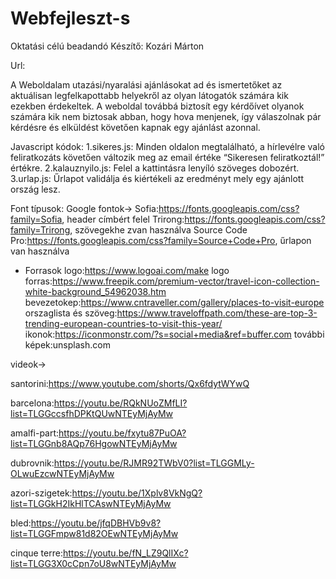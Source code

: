 # Webfejleszt-s
Oktatási célú beadandó
Készítő: Kozári Márton


Url:

A Weboldalam utazási/nyaralási ajánlásokat ad és ismertetőket az aktuálisan legfelkapottabb helyekről az olyan látogatók számára kik ezekben érdekeltek. A weboldal továbbá biztosít egy kérdőívet olyanok számára kik nem biztosak abban, hogy hova menjenek, így válaszolnak pár kérdésre és elküldést követően kapnak egy ajánlást azonnal.

Javascript kódok:
1.sikeres.js: Minden oldalon megtalálható, a hírlevélre való feliratkozáts követően változik meg az email értéke “Sikeresen feliratkoztál!” értékre.
2.kalauznyilo.js: Felel a kattintásra lenyíló szöveges dobozért.
3.urlap.js: Űrlapot validálja és kiértékeli az eredményt mely egy ajánlott ország lesz.

Font típusok:
Google fontok→
    Sofia:https://fonts.googleapis.com/css?family=Sofia, header címbért felel
    Trirong:https://fonts.googleapis.com/css?family=Trirong, szövegekhe zvan használva
    Source Code Pro:https://fonts.googleapis.com/css?family=Source+Code+Pro, űrlapon van használva

- Forrasok
    logo:https://www.logoai.com/make
    logo forras:https://www.freepik.com/premium-vector/travel-icon-collection-white-background_54962038.htm
    bevezetokep:https://www.cntraveller.com/gallery/places-to-visit-europe
    orszaglista és szöveg:https://www.traveloffpath.com/these-are-top-3-trending-european-countries-to-visit-this-year/
    ikonok:https://iconmonstr.com/?s=social+media&ref=buffer.com
    további képek:unsplash.com


videok→

santorini:https://www.youtube.com/shorts/Qx6fdytWYwQ

barcelona:https://youtu.be/RQkNUoZMfLI?list=TLGGccsfhDPKtQUwNTEyMjAyMw

amalfi-part:https://youtu.be/fxytu87PuOA?list=TLGGnb8AQp76HgowNTEyMjAyMw

dubrovnik:https://youtu.be/RJMR92TWbV0?list=TLGGMLy-OLwuEzcwNTEyMjAyMw

azori-szigetek:https://youtu.be/1Xplv8VkNgQ?list=TLGGkH2IkHlTCAswNTEyMjAyMw

bled:https://youtu.be/jfqDBHVb9v8?list=TLGGFmpw81d82OEwNTEyMjAyMw

cinque terre:https://youtu.be/fN_LZ9QlIXc?list=TLGG3X0cCpn7oU8wNTEyMjAyMw
